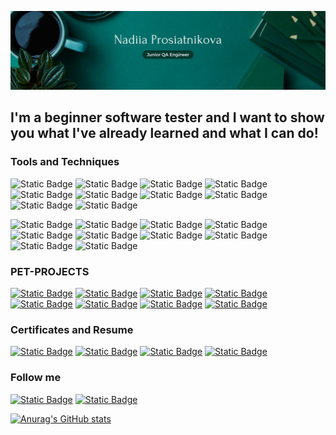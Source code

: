 ![Header](https://github.com/nadiiadi/nadiiadi/blob/main/assets/background.jpg)

## I'm a beginner software tester and I want to show you what I've already learned and what I can do!

### Tools and Techniques
![Static Badge](https://img.shields.io/badge/TestRail-004225?logo=TestRail)
![Static Badge](https://img.shields.io/badge/Jira-004225?logo=Jira)
![Static Badge](https://img.shields.io/badge/Trello-004225?logo=Trello)
![Static Badge](https://img.shields.io/badge/Git-004225?logo=Git)
![Static Badge](https://img.shields.io/badge/Postman(API)-004225?logo=Postman)
![Static Badge](https://img.shields.io/badge/DBeaver(SQL)-004225?logo=DBeaver)
![Static Badge](https://img.shields.io/badge/HTML&CSS-004225?logo=CSS)
![Static Badge](https://img.shields.io/badge/JS-004225?logo=JavaScript)
![Static Badge](https://img.shields.io/badge/XML-004225?logo=XML)
![Static Badge](https://img.shields.io/badge/JSON-004225?logo=JSON)

![Static Badge](https://img.shields.io/badge/Traceability_Matrix-004225)
![Static Badge](https://img.shields.io/badge/Check--list-004225)
![Static Badge](https://img.shields.io/badge/Test_Cases-004225)
![Static Badge](https://img.shields.io/badge/Bug_Reports-004225)
![Static Badge](https://img.shields.io/badge/Test_Report-004225)
![Static Badge](https://img.shields.io/badge/Test_Design_Techniques-004225)
![Static Badge](https://img.shields.io/badge/Non--functional_Testing-004225)
![Static Badge](https://img.shields.io/badge/Change--related_Testing-004225)
![Static Badge](https://img.shields.io/badge/Static_Testing_Techniques-004225)
![Static Badge](https://img.shields.io/badge/Test_Levels-004225)

### PET-PROJECTS
[![Static Badge](https://img.shields.io/badge/JavaSimulator-004225)](https://github.com/nadiiadi/nadiiadi/tree/main/Pet-projects/JavaSimulator)
[![Static Badge](https://img.shields.io/badge/MonoBank-004225)](https://github.com/nadiiadi/nadiiadi/tree/main/Pet-projects/Monobank)
[![Static Badge](https://img.shields.io/badge/MakeUp-004225)](https://github.com/nadiiadi/nadiiadi/tree/main/Pet-projects/MakeUp)
[![Static Badge](https://img.shields.io/badge/Slack-004225)](https://github.com/nadiiadi/nadiiadi/tree/main/Pet-projects/Slack)
[![Static Badge](https://img.shields.io/badge/Trello-004225)](https://github.com/nadiiadi/nadiiadi/tree/main/Pet-projects/Trello)
[![Static Badge](https://img.shields.io/badge/TaskPro-004225)](https://github.com/nadiiadi/nadiiadi/tree/main/Pet-projects/TaskPro)
[![Static Badge](https://img.shields.io/badge/Kyla-004225)](https://github.com/nadiiadi/nadiiadi/tree/main/Pet-projects/Kyla)
[![Static Badge](https://img.shields.io/badge/Ringostat-004225)](https://github.com/nadiiadi/nadiiadi/tree/main/Pet-projects/Ringostat)

### Certificates and Resume
[![Static Badge](https://img.shields.io/badge/CV-004225)](https://github.com/nadiiadi/nadiiadi/blob/main/Certificates%20and%20Resume/CV/NP.CV.4.pdf)
[![Static Badge](https://img.shields.io/badge/English-004225)](https://github.com/nadiiadi/nadiiadi/tree/main/Certificates%20and%20Resume/English)
[![Static Badge](https://img.shields.io/badge/Master`s_Degree-004225)](https://github.com/nadiiadi/nadiiadi/blob/main/Certificates%20and%20Resume/Master%60s/Master's%20Diploma.pdf)
[![Static Badge](https://img.shields.io/badge/GoIT-004225)](https://github.com/nadiiadi/nadiiadi/blob/main/Certificates%20and%20Resume/GoIT/CertificatGoIT.pdf)

### Follow me
[![Static Badge](https://img.shields.io/badge/LinkedIn-004225?logo=LinkedIn)](https://www.linkedin.com/in/nadiia-prosiatnikova/)
[![Static Badge](https://img.shields.io/badge/FaceBook-004225?logo=FaceBook)](https://www.facebook.com/profile.php?id=100009515894094&locale=uk_UA)

[![Anurag's GitHub stats](https://github-readme-stats.vercel.app/api?username=nadiiadi&show_icons=true&theme=shadow_green)](https://github.com/anuraghazra/github-readme-stats)

